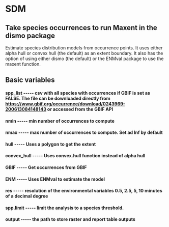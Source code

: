 # SDM
## Take species occurrences to run Maxent in the dismo package

Estimate species distribution models from occurrence points. It uses either alpha hull or convex hull (the default) as an extent boundary. It also has the option of using either dismo (the default) or the ENMval package to use the maxent function.

## Basic variables

#### spp_list -----   csv with all species with occurrences if GBIF is set as FALSE. The file can be downloaded directly from https://www.gbif.org/occurrence/download/0243969-200613084148143 or accessed from the GBIF API
#### nmin   -----     min number of occurrences to compute
#### nmax   -----     max number of occurrences to compute. Set ad Inf by default
#### hull   -----     Uses a polygon to get the extent
#### convex_hull ----- Uses convex.hull function instead of alpha hull
#### GBIF   -----     Get occurrences from GBIF
#### ENM   -----      Uses ENMval to estimate the model
#### res   -----      resolution of the environmental variables 0.5, 2.5, 5, 10 minutes of a decimal degree
#### spp.limit -----  limit the analysis to a species threshold.
#### output -----    the path to store raster and report table outputs
